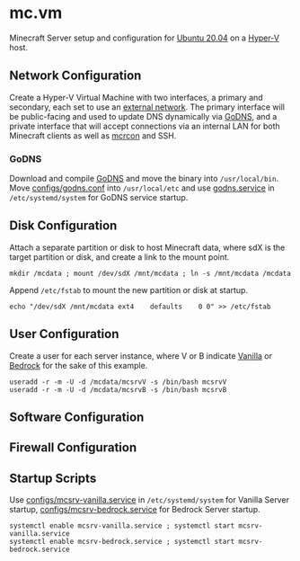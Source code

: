 # mc.vm
Minecraft Server setup and configuration for [Ubuntu 20.04](https://ubuntu.com) on a [Hyper-V](https://docs.microsoft.com/en-us/virtualization/hyper-v-on-windows/) host.

## Network Configuration

Create a Hyper-V Virtual Machine with two interfaces, a primary and secondary, each set to use an [external network](https://docs.microsoft.com/en-us/virtualization/hyper-v-on-windows/quick-start/connect-to-network).  The primary interface will be public-facing and used to update DNS dynamically via [GoDNS](/TimothyYe/godns), and a private interface that will accept connections via an internal LAN for both Minecraft clients as well as [mcrcon](/Tiiffi/mcrcon) and SSH.

### GoDNS

Download and compile [GoDNS](/TimothyYe/godns) and move the binary into `/usr/local/bin`.  Move [configs/godns.conf](configs/godns.json) into `/usr/local/etc` and use [godns.service](configs/godns.service) in `/etc/systemd/system` for GoDNS service startup.

## Disk Configuration

Attach a separate partition or disk to host Minecraft data, where sdX is the target partition or disk, and create a link to the mount point.

`mkdir /mcdata ; mount /dev/sdX /mnt/mcdata ; ln -s /mnt/mcdata /mcdata`

Append `/etc/fstab` to mount the new partition or disk at startup.

`echo "/dev/sdX	/mnt/mcdata	ext4	defaults	0 0" >> /etc/fstab`

## User Configuration

Create a user for each server instance, where V or B indicate [Vanilla](https://www.minecraft.net/en-us/download/server) or [Bedrock](https://www.minecraft.net/en-us/download/server/bedrock) for the sake of this example.

`useradd -r -m -U -d /mcdata/mcsrvV -s /bin/bash mcsrvV`  
`useradd -r -m -U -d /mcdata/mcsrvB -s /bin/bash mcsrvB`

## Software Configuration

## Firewall Configuration

## Startup Scripts

Use [configs/mcsrv-vanilla.service](configs/mcsrv-vanilla.service) in `/etc/systemd/system` for Vanilla Server startup, [configs/mcsrv-bedrock.service](configs/mcsrv-bedrock.service) for Bedrock Server startup.

`systemctl enable mcsrv-vanilla.service ; systemctl start mcsrv-vanilla.service`  
`systemctl enable mcsrv-bedrock.service ; systemctl start mcsrv-bedrock.service`
